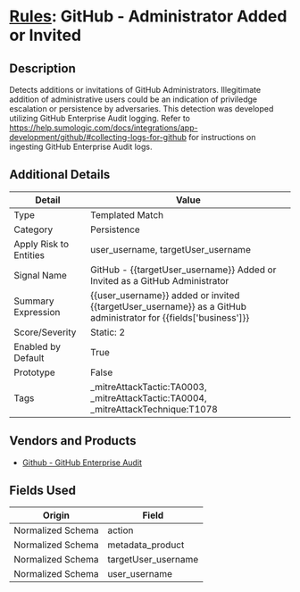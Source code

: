 # [Rules](README.md): GitHub - Administrator Added or Invited

## Description
Detects additions or invitations of GitHub Administrators. Illegitimate addition of administrative users could be an indication of priviledge escalation or persistence by adversaries. This detection was developed utilizing GitHub Enterprise Audit logging. Refer to https://help.sumologic.com/docs/integrations/app-development/github/#collecting-logs-for-github for instructions on ingesting GitHub Enterprise Audit logs.

## Additional Details
|Detail|Value|
|----|----|
|Type|Templated Match|
|Category|Persistence|
|Apply Risk to Entities|user_username, targetUser_username|
|Signal Name|GitHub - {{targetUser_username}} Added or Invited as a GitHub Administrator|
|Summary Expression|{{user_username}} added or invited {{targetUser_username}} as a GitHub administrator for {{fields['business']}}|
|Score/Severity|Static: 2|
|Enabled by Default|True|
|Prototype|False|
|Tags|_mitreAttackTactic:TA0003, _mitreAttackTactic:TA0004, _mitreAttackTechnique:T1078|
## Vendors and Products
- [Github - GitHub Enterprise Audit](../products/e3c8bd8b-6ed8-4332-944d-d0f5dfc462df.md)


## Fields Used

|Origin|Field|
|----|----|
|Normalized Schema|action|
|Normalized Schema|metadata_product|
|Normalized Schema|targetUser_username|
|Normalized Schema|user_username|


